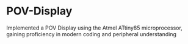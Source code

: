 # POV-Display
Implemented a POV Display using the Atmel ATtiny85 microprocessor, gaining proficiency in modern coding and peripheral understanding
